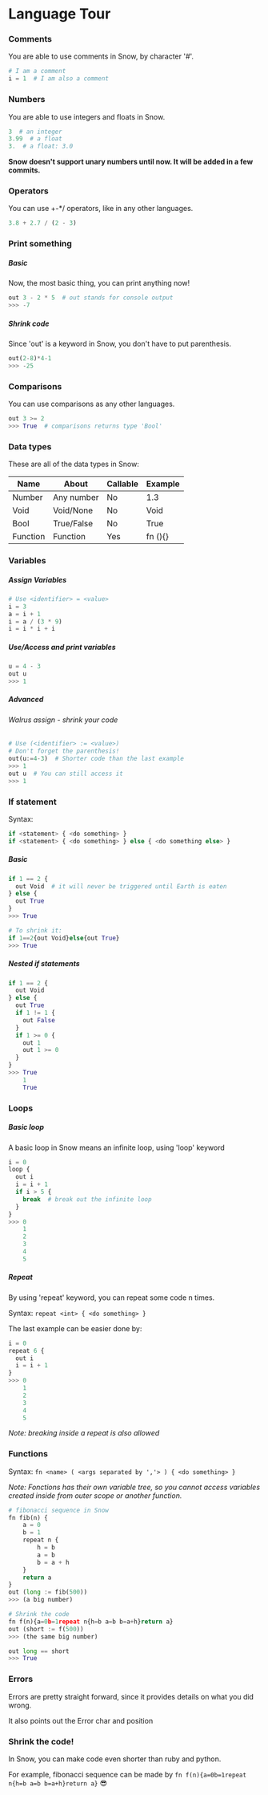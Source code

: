 # Language Tour

### Comments

You are able to use comments in Snow, by character '#'.

```python
# I am a comment
i = 1  # I am also a comment
```

### Numbers

You are able to use integers and floats in Snow.

```python
3  # an integer
3.99  # a float
3.  # a float: 3.0
```

**Snow doesn't support unary numbers until now. It will be added in a few commits.**

### Operators

You can use +-*/ operators, like in any other languages.

```python
3.8 + 2.7 / (2 - 3)
```

### Print something

##### Basic

Now, the most basic thing, you can print anything now!

```python
out 3 - 2 * 5  # out stands for console output
>>> -7
```

##### Shrink code

Since 'out' is a keyword in Snow, you don't have to put parenthesis.

```python
out(2-8)*4-1
>>> -25
```

### Comparisons

You can use comparisons as any other languages.

```python
out 3 >= 2
>>> True  # comparisons returns type 'Bool'
```

### Data types

These are all of the data types in Snow:

| Name     | About      | Callable | Example |
|----------|------------|----------|---------|
| Number   | Any number | No       | 1.3     |
| Void     | Void/None  | No       | Void    |
| Bool     | True/False | No       | True    |
| Function | Function   | Yes      | fn (){} |

### Variables

##### Assign Variables

```python
# Use <identifier> = <value>
i = 3
a = i + 1
i = a / (3 * 9)
i = i * i + i
```

##### Use/Access and print variables

```python
u = 4 - 3
out u
>>> 1
```

##### Advanced
###### Walrus assign - shrink your code

```python
# Use (<identifier> := <value>)
# Don't forget the parenthesis!
out(u:=4-3)  # Shorter code than the last example
>>> 1
out u  # You can still access it
>>> 1
```

### If statement

Syntax:
```python
if <statement> { <do something> } 
if <statement> { <do something> } else { <do something else> }
```

##### Basic
```python
if 1 == 2 {
  out Void  # it will never be triggered until Earth is eaten
} else {
  out True
}
>>> True

# To shrink it:
if 1==2{out Void}else{out True}
>>> True
```

##### Nested if statements
```python
if 1 == 2 {
  out Void
} else {
  out True
  if 1 != 1 {
    out False
  }
  if 1 >= 0 {
    out 1
    out 1 >= 0
  }
}
>>> True
    1
    True
```

### Loops

##### Basic loop

A basic loop in Snow means an infinite loop, using 'loop' keyword

```python
i = 0
loop {
  out i
  i = i + 1
  if i > 5 {
    break  # break out the infinite loop
  }
}
>>> 0
    1
    2
    3
    4
    5
```

##### Repeat

By using 'repeat' keyword, you can repeat some code n times.

Syntax: `repeat <int> { <do something> }`

The last example can be easier done by:
```python
i = 0
repeat 6 {
  out i
  i = i + 1
}
>>> 0
    1
    2
    3
    4
    5
```

_Note: breaking inside a repeat is also allowed_

### Functions

Syntax: `fn <name> ( <args separated by ','> ) { <do something> }`

_Note: Fonctions has their own variable tree, so you cannot access variables created inside from outer scope or another function._

```python
# fibonacci sequence in Snow
fn fib(n) {
    a = 0
    b = 1
    repeat n {
        h = b
        a = b
        b = a + h
    }
    return a
}
out (long := fib(500))
>>> (a big number)

# Shrink the code
fn f(n){a=0b=1repeat n{h=b a=b b=a+h}return a}
out (short := f(500))
>>> (the same big number)

out long == short
>>> True
```

### Errors

Errors are pretty straight forward, since it provides details on what you did wrong.

It also points out the Error char and position

### Shrink the code!

In Snow, you can make code even shorter than ruby and python.

For example, fibonacci sequence can be made by `fn f(n){a=0b=1repeat n{h=b a=b b=a+h}return a}` 😎
